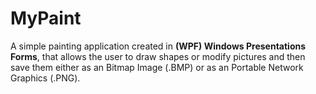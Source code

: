 # MyPaint

A simple painting application created in **(WPF) Windows Presentations Forms**, that allows the user to draw shapes or modify pictures and then save them either as an Bitmap Image (.BMP) or as an Portable Network Graphics (.PNG).
